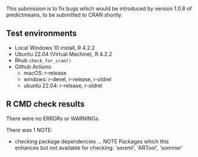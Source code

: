 This submission is to fix bugs which would be introduced by version 1.0.8 of predictmeans, to be submitted to CRAN shortly.

## Test environments
* Local Windows 10 install, R 4.2.2
* Ubuntu 22.04 (Virtual Machine), R 4.2.2
* Rhub `check_for_cran()`
* Github Actions:
    - macOS: r-release
    - windows: r-devel, r-release, r-oldrel
    - ubuntu 22.04: r-release, r-oldrel

## R CMD check results
There were no ERRORs or WARNINGs. 

There was 1 NOTE:

* checking package dependencies ... NOTE
  Packages which this enhances but not available for checking:
    'asreml', 'ARTool', 'sommer'

  
  

